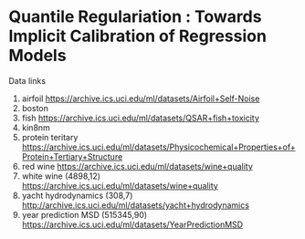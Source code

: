 # Quantile Regulariation : Towards Implicit Calibration of Regression Models


Data links

 1)  airfoil                           https://archive.ics.uci.edu/ml/datasets/Airfoil+Self-Noise
 2)  boston
 3)  fish                              https://archive.ics.uci.edu/ml/datasets/QSAR+fish+toxicity
 4)  kin8nm
 5)  protein teritary                  https://archive.ics.uci.edu/ml/datasets/Physicochemical+Properties+of+Protein+Tertiary+Structure
 7)  red wine                          https://archive.ics.uci.edu/ml/datasets/wine+quality                                   
 8)  white wine           (4898,12)    https://archive.ics.uci.edu/ml/datasets/wine+quality
 9)  yacht hydrodynamics  (308,7)      http://archive.ics.uci.edu/ml/datasets/yacht+hydrodynamics
10)  year prediction MSD  (515345,90)  https://archive.ics.uci.edu/ml/datasets/YearPredictionMSD
